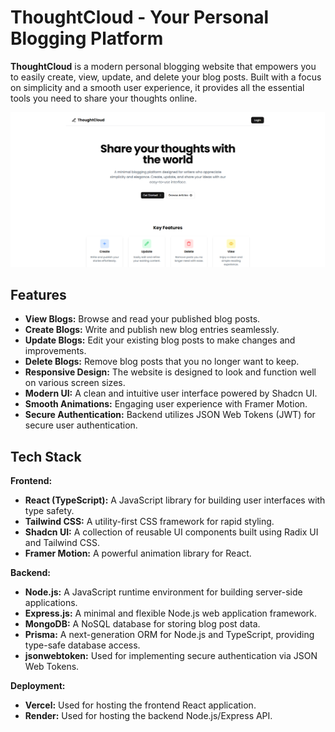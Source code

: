 # ThoughtCloud - Your Personal Blogging Platform


**ThoughtCloud** is a modern personal blogging website that empowers you to easily create, view, update, and delete your blog posts. Built with a focus on simplicity and a smooth user experience, it provides all the essential tools you need to share your thoughts online.

<img src="images/thoughtCloud.png">

## Features

* **View Blogs:** Browse and read your published blog posts.
* **Create Blogs:** Write and publish new blog entries seamlessly.
* **Update Blogs:** Edit your existing blog posts to make changes and improvements.
* **Delete Blogs:** Remove blog posts that you no longer want to keep.
* **Responsive Design:** The website is designed to look and function well on various screen sizes.
* **Modern UI:** A clean and intuitive user interface powered by Shadcn UI.
* **Smooth Animations:** Engaging user experience with Framer Motion.
* **Secure Authentication:** Backend utilizes JSON Web Tokens (JWT) for secure user authentication.

## Tech Stack
**Frontend:**

* **React (TypeScript):** A JavaScript library for building user interfaces with type safety.
* **Tailwind CSS:** A utility-first CSS framework for rapid styling.
* **Shadcn UI:** A collection of reusable UI components built using Radix UI and Tailwind CSS.
* **Framer Motion:** A powerful animation library for React.

**Backend:**

* **Node.js:** A JavaScript runtime environment for building server-side applications.
* **Express.js:** A minimal and flexible Node.js web application framework.
* **MongoDB:** A NoSQL database for storing blog post data.
* **Prisma:** A next-generation ORM for Node.js and TypeScript, providing type-safe database access.
* **jsonwebtoken:** Used for implementing secure authentication via JSON Web Tokens.

**Deployment:**

* **Vercel:** Used for hosting the frontend React application.
* **Render:** Used for hosting the backend Node.js/Express API.